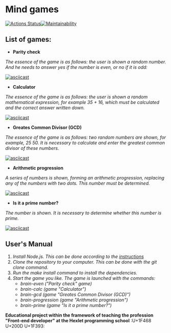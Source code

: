 # Mind games


[![Actions Status](https://github.com/bearBenjamin/frontend-project-44/workflows/hexlet-check/badge.svg)](https://github.com/bearBenjamin/frontend-project-44/actions)[![Maintainability](https://api.codeclimate.com/v1/badges/e98323661123421a2b34/maintainability)](https://codeclimate.com/github/bearBenjamin/frontend-project-44/maintainability)

## List of games:

* **Parity check**

*The essence of the game is as follows: the user is shown a random number. And he needs to answer yes if the number is even, or no if it is odd:*

[![asciicast](https://asciinema.org/a/574859.svg)](https://asciinema.org/a/574859)



* **Calculator**

*The essence of the game is as follows: the user is shown a random mathematical expression, for example 35 + 16, which must be calculated and the correct answer written down.*

[![asciicast](https://asciinema.org/a/575128.svg)](https://asciinema.org/a/575128)



* **Greates Common Divisor (GCD)**

*The essence of the game is as follows: two random numbers are shown, for example, 25 50. It is necessary to calculate and enter the greatest common divisor of these numbers.*

[![asciicast](https://asciinema.org/a/577379.svg)](https://asciinema.org/a/577379)



* **Arithmetic progression**

*A series of numbers is shown, forming an arithmetic progression, replacing any of the numbers with two dots. This number must be determined.*

[![asciicast](https://asciinema.org/a/577559.svg)](https://asciinema.org/a/577559)



* **Is it a prime number?**

*The number is shown. It is necessary to determine whether this number is prime.*

[![asciicast](https://asciinema.org/a/577962.svg)](https://asciinema.org/a/577962)

## User's Manual
1. *Install Node.js. This can be done according to the [instructions](https://github.com/Hexlet/ru-instructions/blob/main/nodejs.md)*
2. *Clone the repository to your computer. This can be done with the git clone command.*
3. *Run the make install command to install the dependencies.*
4. *Start the game you like. The game is launched with the commands:*
	* *brain-even ("Parity check" game)*
	* *brain-calc (game "Calculator")*
	* *brain-gcd (game "Greates Common Divisor (GCD)")*
	* *brain-progression (game "Arithmetic progression")*
	* *brain-prime (game "Is it a prime number?")*


**Educational project within the framework of teaching the profession "Front-end developer" at the Hexlet programming school** :U+1F468 U+200D U+1F393:
